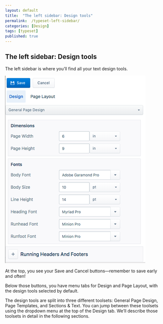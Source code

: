 ```yaml
---
layout: default
title:  "The left sidebar: Design tools"
permalink:  /typeset-left-sidebar/
categories: [Design]
tags: [typeset]
published: true
---
```


<section data-type="chapter" class="hsecchapter" data-hederis-type="hsecchapter" id="typeset-left-sidebar" data-pi-attrs="id: typeset-left-sidebar; data-tags: typeset;" role="doc-chapter" data-tags="typeset" data-author-name=" " data-book-title=" " title="The left sidebar: Design tools"><h1 data-hederis-type="hblkchaptitle" class="hblkchaptitle" id="pZyVwRbaJ">The left sidebar: Design tools</h1><p class="hblkp" data-hederis-type="hblkp" id="ph9AzgPJG">The left sidebar is where you&#8217;ll find all your text design tools. </p><img data-hederis-type="hblkimg" class="hblkimg" id="p876aJkei" src="/images/leftsidebar.png" data-img-src="leftsidebar.png"/><p class="hblkp" data-hederis-type="hblkp" id="p2JGu3uAr">At the top, you see your Save and Cancel buttons&#8212;remember to save early and often!</p><p class="hblkp" data-hederis-type="hblkp" id="p5C5X4v3J">Below those buttons, you have menu tabs for Design and Page Layout, with the design tools selected by default.</p><p class="hblkp" data-hederis-type="hblkp" id="pSwm2BO5t">The design tools are split into three different toolsets: General Page Design, Page Templates, and Sections &amp; Text. You can jump between these toolsets using the dropdown menu at the top of the Design tab. We&#8217;ll describe those toolsets in detail in the following sections.</p></section>